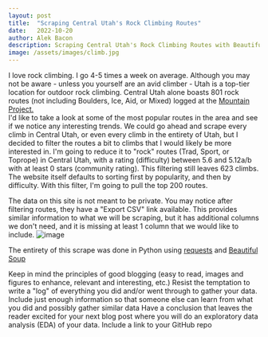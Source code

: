 ```yaml
---
layout: post
title:  "Scraping Central Utah's Rock Climbing Routes"
date:   2022-10-20
author: Alek Bacon
description: Scraping Central Utah's Rock Climbing Routes with Beautiful Soup
image: /assets/images/climb.jpg
---
```

I love rock climbing. I go 4-5 times a week on average. Although you may not be aware - unless you yourself are an avid climber - Utah is a top-tier location for outdoor rock climbing. Central Utah alone boasts 801 rock routes (not including Boulders, Ice, Aid, or Mixed) logged at the [Mountain Project.](https://www.mountainproject.com/)<br>
I'd like to take a look at some of the most popular routes in the area and see if we notice any interesting trends. We could go ahead and scrape every climb in Central Utah, or even every climb in the entirety of Utah, but I decided to filter the routes a bit to climbs that I would likely be more interested in. I'm going to reduce it to "rock" routes (Trad, Sport, or Toprope) in Central Utah, with a rating (difficulty) between 5.6 and 5.12a/b with at least 0 stars (community rating). This filtering still leaves 623 climbs. The website itself defaults to sorting first by popularity, and then by difficulty. With this filter, I'm going to pull the top 200 routes. 

The data on this site is not meant to be private. You may notice after filtering routes, they have a "Export CSV" link available. This provides similar information to what we will be scraping, but it has additional columns we don't need, and it is missing at least 1 column that we would like to include.
![image](https://user-images.githubusercontent.com/112503027/197299114-4658ac5d-8d14-4b3a-bd07-8972f17898e0.png)

The entirety of this scrape was done in Python using [requests](https://pypi.org/project/requests/) and [Beautiful Soup](https://pypi.org/project/beautifulsoup4/)


Keep in mind the principles of good blogging (easy to read, images and figures to enhance, relevant and interesting, etc.)
Resist the temptation to write a "log" of everything you did and/or went through to gather your data.  Include just enough information so that someone else can learn from what you did and possibly gather similar data
Have a conclusion that leaves the reader excited for your next blog post where you will do an exploratory data analysis (EDA) of your data.
Include a link to your GitHub repo
